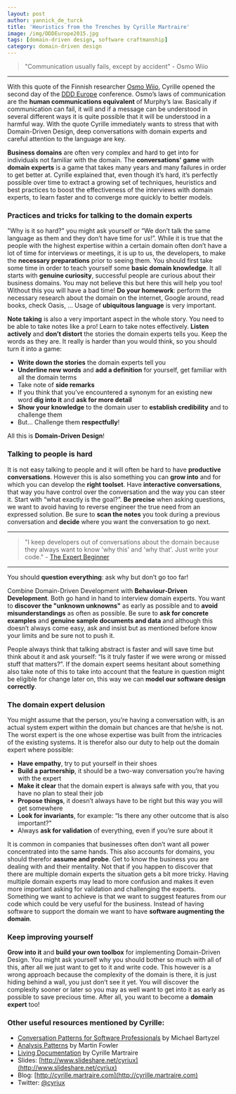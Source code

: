 ```yaml
---
layout: post
author: yannick_de_turck
title: 'Heuristics from the Trenches by Cyrille Martraire'
image: /img/DDDEurope2015.jpg
tags: [domain-driven design, software craftmanship]
category: domain-driven design
---
```

> "Communication usually fails, except by accident" - Osmo Wiio

----------

With this quote of the Finnish researcher [Osmo Wiio](https://en.wikipedia.org/wiki/Osmo_Antero_Wiio), Cyrille opened the second day of the [DDD Europe](http://dddeurope.com) conference. Osmo’s laws of communication are the **human communications equivalent** of Murphy’s law. Basically if communication can fail, it will and if a message can be understood in several different ways it is quite possible that it will be understood in a harmful way. With the quote Cyrille immediately wants to stress that with Domain-Driven Design, deep conversations with domain experts and careful attention to the language are key.

**Business domains** are often very complex and hard to get into for individuals not familiar with the domain. The **conversations' game** with **domain experts** is a game that takes many years and many failures in order to get better at. Cyrille explained that, even though it’s hard, it’s perfectly possible over time to extract a growing set of techniques, heuristics and best practices to boost the effectiveness of the interviews with domain experts, to learn faster and to converge more quickly to better models.

### Practices and tricks for talking to the domain experts
"Why is it so hard?" you might ask yourself or “We don’t talk the same language as them and they don’t have time for us!”. While it is true that the people with the highest expertise within a certain domain often don’t have a lot of time for interviews or meetings, it is up to us, the developers, to make the **necessary preparations** prior to seeing them. You should first take some time in order to teach yourself some **basic domain knowledge**. It all starts with **genuine curiosity**, successful people are curious about their business domains. You may not believe this but here this will help you too! Without this you will have a bad time! **Do your homework**: perform the necessary research about the domain on the internet, Google around, read books, check Oasis, … Usage of **ubiquitous language** is very important.

**Note taking** is also a very important aspect in the whole story. You need to be able to take notes like a pro! Learn to take notes effectively. **Listen actively** and **don’t distort** the stories the domain experts tells you. Keep the words as they are. It really is harder than you would think, so you should turn it into a game:

- **Write down the stories** the domain experts tell you
- **Underline new words** and **add a definition** for yourself, get familiar with all the domain terms
- Take note of **side remarks**
- If you think that you’ve encountered a synonym for an existing new word **dig into it** and **ask for more detail**
- **Show your knowledge** to the domain user to **establish credibility** and to challenge them
- But… Challenge them **respectfully**!

All this is **Domain-Driven Design**!

### Talking to people is hard
It is not easy talking to people and it will often be hard to have **productive conversations**. However this is also something you can **grow into** and for which you can develop the **right toolset**. Have **interactive conversations**, that way you have control over the conversation and the way you can steer it. Start with “what exactly is the goal?”. **Be precise** when asking questions, we want to avoid having to reverse engineer the true need from an expressed solution. Be sure to **scan the notes** you took during a previous conversation and **decide** where you want the conversation to go next.

---
> "I keep developers out of conversations about the domain because they always want to know 'why this' and 'why that'. Just write your code." - [The Expert Beginner](https://twitter.com/expertbeginner1/status/656122859773820929)

----------

You should **question everything**: ask why but don’t go too far!

Combine Domain-Driven Development with **Behaviour-Driven Development**. Both go hand in hand to interview domain experts. You want to **discover the "unknown unknowns"** as early as possible and to **avoid misunderstandings** as often as possible. Be sure to **ask for concrete examples** and **genuine sample documents and data** and although this doesn’t always come easy, ask and insist but as mentioned before know your limits and be sure not to push it.

People always think that talking abstract is faster and will save time but think about it and ask yourself: “Is it truly faster if we were wrong or missed stuff that matters?”. If the domain expert seems hesitant about something also take note of this to take into account that the feature in question might be eligible for change later on, this way we can **model our software design correctly**.

### The domain expert delusion
You might assume that the person, you’re having a conversation with, is an actual system expert within the domain but chances are that he/she is not. The worst expert is the one whose expertise was built from the intricacies of the existing systems. It is therefor also our duty to help out the domain expert where possible:

- **Have empathy**, try to put yourself in their shoes
- **Build a partnership**, it should be a two-way conversation you’re having with the expert
- **Make it clear** that the domain expert is always safe with you, that you have no plan to steal their job
- **Propose things**, it doesn’t always have to be right but this way you will get somewhere
- **Look for invariants**, for example: “Is there any other outcome that is also important?"
- Always **ask for validation** of everything, even if you’re sure about it

It is common in companies that businesses often don’t want all power concentrated into the same hands. This also accounts for domains, you should therefor **assume and probe**. Get to know the business you are dealing with and their mentality. Not that if you happen to discover that there are multiple domain experts the situation gets a bit more tricky. Having multiple domain experts may lead to more confusion and makes it even more important asking for validation and challenging the experts. Something we want to achieve is that we want to suggest features from our code which could be very useful for the business. Instead of having software to support the domain we want to have **software augmenting the domain**.

### Keep improving yourself
**Grow into it** and **build your own toolbox** for implementing Domain-Driven Design. You might ask yourself why you should bother so much with all of this, after all we just want to get to it and write code. This however is a wrong approach because the complexity of the domain is there, it is just hiding behind a wall, you just don’t see it yet. You will discover the complexity sooner or later so you may as well want to get into it as early as possible to save precious time. After all, you want to become a **domain expert** too!

### Other useful resources mentioned by Cyrille:
- [Conversation Patterns for Software Professionals](http://schd.ws/hosted_files/agile2014/d5/1571_Agile2014__Conversation_Patterns_for_Software_Professionals.pdf) by Michael Bartyzel
- [Analysis Patterns](http://martinfowler.com/books/ap.html) by Martin Fowler
- [Living Documentation](https://leanpub.com/livingdocumentation) by Cyrille Martraire
- Slides: [http://www.slideshare.net/cyriux](http://www.slideshare.net/cyriux)
- Blog: [http://cyrille.martraire.com](http://cyrille.martraire.com)
- Twitter: [@cyriux](https://twitter.com/cyriux)